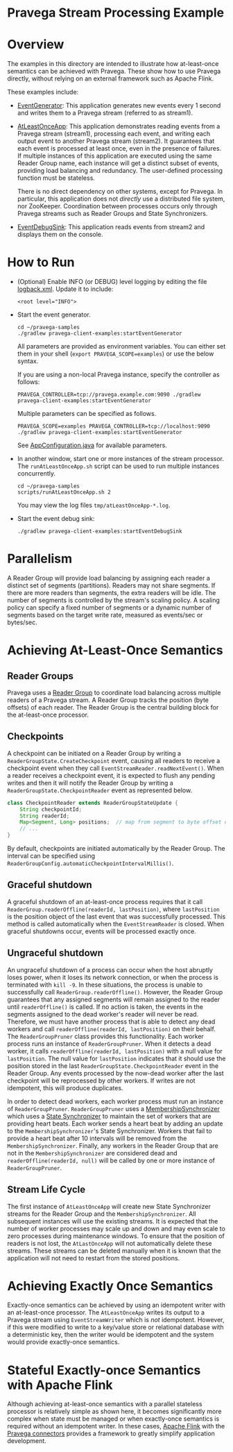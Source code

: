 # Pravega Stream Processing Example

# Overview

The examples in this directory are intended to illustrate how at-least-once semantics can be achieved with Pravega.
These show how to use Pravega directly, without relying on an external framework such as Apache Flink.

These examples include:

- [EventGenerator](EventGenerator.java):
  This application generates new events every 1 second
  and writes them to a Pravega stream (referred to as stream1).

- [AtLeastOnceApp](AtLeastOnceApp.java):
  This application demonstrates reading events from a Pravega stream (stream1), processing each event,
  and writing each output event to another Pravega stream (stream2).
  It guarantees that each event is processed at least once, even in the presence of failures.
  If multiple instances of this application are executed using the same Reader Group name,
  each instance will get a distinct subset of events, providing load balancing and redundancy.
  The user-defined processing function must be stateless.
  
  There is no direct dependency on other systems, except for Pravega.
  In particular, this application does not *directly* use a distributed file system, nor ZooKeeper.
  Coordination between processes occurs only through Pravega streams such as
  Reader Groups and State Synchronizers.

- [EventDebugSink](EventDebugSink.java):
  This application reads events from stream2 and displays them on the console.

# How to Run

- (Optional) Enable INFO (or DEBUG) level logging by editing the file [logback.xml](../../../../../resources/logback.xml).
  Update it to include:
  ```
  <root level="INFO">
  ```

-  Start the event generator.
   ```shell script
   cd ~/pravega-samples
   ./gradlew pravega-client-examples:startEventGenerator
   ```

   All parameters are provided as environment variables.
   You can either set them in your shell (`export PRAVEGA_SCOPE=examples`) or use the below syntax.

   If you are using a non-local Pravega instance, specify the controller as follows:
   ```shell script
   PRAVEGA_CONTROLLER=tcp://pravega.example.com:9090 ./gradlew pravega-client-examples:startEventGenerator
   ```

   Multiple parameters can be specified as follows.
   ```shell script
   PRAVEGA_SCOPE=examples PRAVEGA_CONTROLLER=tcp://localhost:9090 ./gradlew pravega-client-examples:startEventGenerator
   ```

   See [AppConfiguration.java](AppConfiguration.java) for available parameters.

- In another window, start one or more instances of the stream processor.
  The `runAtLeastOnceApp.sh` script can be used to run multiple instances concurrently.
  
  ```shell script
  cd ~/pravega-samples
  scripts/runAtLeastOnceApp.sh 2
  ```
  
  You may view the log files `tmp/atLeastOnceApp-*.log`.

- Start the event debug sink:
  ```shell script
  ./gradlew pravega-client-examples:startEventDebugSink
  ```

# Parallelism

A Reader Group will provide load balancing by assigning each reader a distinct set of segments (partitions).
Readers may not share segments. 
If there are more readers than segments, the extra readers will be idle.
The number of segments is controlled by the stream's scaling policy.
A scaling policy can specify a fixed number of segments or a dynamic number of segments based on
the target write rate, measured as events/sec or bytes/sec.

# Achieving At-Least-Once Semantics

## Reader Groups

Pravega uses a [Reader Group](http://pravega.io/docs/latest/reader-group-design/) to coordinate 
load balancing across multiple readers of a Pravega stream.
A Reader Group tracks the position (byte offsets) of each reader.
The Reader Group is the central building block for the at-least-once processor.

## Checkpoints

A checkpoint can be initiated on a Reader Group by writing a `ReaderGroupState.CreateCheckpoint` event, 
causing all readers to receive a checkpoint event when they call `EventStreamReader.readNextEvent()`.
When a reader receives a checkpoint event,
it is expected to flush any pending writes and then it will notify the Reader Group by writing a 
`ReaderGroupState.CheckpointReader` event as represented below.

```java
class CheckpointReader extends ReaderGroupStateUpdate {
    String checkpointId;
    String readerId;
    Map<Segment, Long> positions;  // map from segment to byte offset of the next event to read
    // ...
}
```

By default, checkpoints are initiated automatically by the Reader Group.
The interval can be specified using `ReaderGroupConfig.automaticCheckpointIntervalMillis()`.

## Graceful shutdown

A graceful shutdown of an at-least-once process requires that it call
`ReaderGroup.readerOffline(readerId, lastPosition)`, where `lastPosition`
is the position object of the last event that was successfully processed.
This method is called automatically when the `EventStreamReader` is closed.
When graceful shutdowns occur, events will be processed exactly once.

## Ungraceful shutdown

An ungraceful shutdown of a process can occur when the host abruptly loses power,
when it loses its network connection, or when the process is terminated with `kill -9`.
In these situations, the process is unable to successfully call `ReaderGroup.readerOffline()`.
However, the Reader Group guarantees that any assigned segments will remain assigned
to the reader until `readerOffline()` is called. 
If no action is taken, the events in the segments assigned to the dead worker's reader will never be read.
Therefore, we must have another process that is able to detect any dead workers
and call `readerOffline(readerId, lastPosition)` on their behalf.
The `ReaderGroupPruner` class provides this functionality.
Each worker process runs an instance of `ReaderGroupPruner`. 
When it detects a dead worker, it calls `readerOffline(readerId, lastPosition)` with
a null value for `lastPosition`. 
The null value for `lastPosition` indicates that it should use the position stored in the
last `ReaderGroupState.CheckpointReader` event in the Reader Group.
Any events processed by the now-dead worker after the last checkpoint will be reprocessed by other workers.
If writes are not idempotent, this will produce duplicates.

In order to detect dead workers, each worker process must run an instance of `ReaderGroupPruner`.
`ReaderGroupPruner` uses a [MembershipSynchronizer](MembershipSynchronizer.java) which uses a 
[State Synchronizer](http://pravega.io/docs/latest/state-synchronizer-design/) to
maintain the set of workers that are providing heart beats.
Each worker sends a heart beat by adding an update to the `MembershipSynchronizer`'s State Synchronizer.
Workers that fail to provide a heart beat after 10 intervals will be removed from the `MembershipSynchronizer`.
Finally, any workers in the Reader Group that are not in the `MembershipSynchronizer` are
considered dead and `readerOffline(readerId, null)` will be called by one or more instance of `ReaderGroupPruner`.

## Stream Life Cycle

The first instance of `AtLeastOnceApp` will create new State Synchronizer streams for the Reader Group and the `MembershipSynchronizer`.
All subsequent instances will use the existing streams. 
It is expected that the number of worker processes may scale up and down and may even scale to zero processes during maintenance windows.
To ensure that the position of readers is not lost, the `AtLastOnceApp` will not automatically delete these streams.
These streams can be deleted manually when it is known that the application will not need to restart from the
stored positions.

# Achieving Exactly Once Semantics

Exactly-once semantics can be achieved by using an idempotent writer with an at-least-once processor.
The `AtLeastOnceApp` writes its output to a Pravega stream using `EventStreamWriter` which is *not* idempotent.
However, if this were modified to write to a key/value store or relational database
with a deterministic key, then the writer would be idempotent and the system would provide exactly-once semantics.

# Stateful Exactly-once Semantics with Apache Flink

Although achieving at-least-once semantics with a parallel stateless processor is relatively simple
as shown here, it becomes significantly more complex when state must be managed
or when exactly-once semantics is required without an idempotent writer.
In these cases, [Apache Flink](https://flink.apache.org/) with the 
[Pravega connectors](https://github.com/pravega/flink-connectors) provides a framework
to greatly simplify application development.
